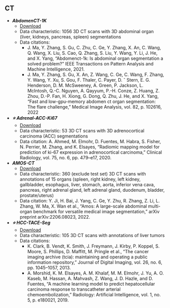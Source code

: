 ## CT
- ***AbdomenCT-1K***
    - [Download](https://forms.gle/dcqxBt4TeG8uTGvt7)
    - Data characteristic: 1056 3D CT scans with 3D abdominal organ (liver, kidneys, pancreas, spleen) segmentations
    - Data citations:
        - J. Ma, Y. Zhang, S. Gu, C. Zhu, C. Ge, Y. Zhang, X. An, C. Wang, Q. Wang, X. Liu, S. Cao, Q. Zhang, S. Liu, Y. Wang, Y. Li, J. He, and X. Yang, “Abdomenct-1k: Is abdominal organ segmentation a solved problem?” IEEE Transactions on Pattern Analysis and Machine Intelligence, 2021.
        - J. Ma, Y. Zhang, S. Gu, X. An, Z. Wang, C. Ge, C. Wang, F. Zhang, Y. Wang, Y. Xu, S. Gou, F. Thaler, C. Payer, D. ˇ Stern, E. G. Henderson, D. M. McSweeney, A. Green, P. Jackson, L. McIntosh, Q.-C. Nguyen, A. Qayyum, P.-H. Conze, Z. Huang, Z. Zhou, D.-P. Fan, H. Xiong, G. Dong, Q. Zhu, J. He, and X. Yang, “Fast and low-gpu-memory abdomen ct organ segmentation: The flare challenge,” Medical Image Analysis, vol. 82, p. 102616, 2022
- ***⭐️ Adrenal-ACC-Ki67***
    - [Download](https://doi.org/10.7937/1FPG-VM46)
    - Data characteristic: 53 3D CT scans with 3D adrenocortical carcinoma (ACC) segmentations
    - Data citation: A. Ahmed, M. Elmohr, D. Fuentes, M. Habra, S. Fisher, N. Perrier, M. Zhang, and K. Elsayes, “Radiomic mapping model for prediction of ki-67 expression in adrenocortical carcinoma,” Clinical Radiology, vol. 75, no. 6, pp. 479–e17, 2020. 
- ***AMOS-CT***
    - [Download](https://amos22.grand-challenge.org/)
    - Data characteristic: 360 (exclude test set) 3D CT scans with annotations of 15 organs (spleen, right kidney, left kidney, gallbladder, esophagus, liver, stomach, aorta, inferior vena cava, pancreas, right adrenal gland, left adrenal gland, duodenum, bladder, prostate/uterus)
    - Data citation: Y. Ji, H. Bai, J. Yang, C. Ge, Y. Zhu, R. Zhang, Z. Li, L. Zhang, W. Ma, X. Wan et al., “Amos: A large-scale abdominal multi-organ benchmark for versatile medical image segmentation,” arXiv preprint arXiv:2206.08023, 2022.
- ***⭐️ HCC-TACE-Seg***
    - [Download](https://doi.org/10.7937/TCIA.5FNA-0924)
    - Data characteristic: 105 3D CT scans with annotations of liver tumors
    - Data citations:
        - K. Clark, B. Vendt, K. Smith, J. Freymann, J. Kirby, P. Koppel, S. Moore, S. Phillips, D. Maffitt, M. Pringle et al., “The cancer imaging archive (tcia): maintaining and operating a public information repository,” Journal of Digital Imaging, vol. 26, no. 6, pp. 1045–1057, 2013.
        - A. Morshid, K. M. Elsayes, A. M. Khalaf, M. M. Elmohr, J. Yu, A. O. Kaseb, M. Hassan, A. Mahvash, Z. Wang, J. D. Hazle, and D. Fuentes, “A machine learning model to predict hepatocellular carcinoma response to transcatheter arterial chemoembolization,” Radiology: Artificial Intelligence, vol. 1, no. 5, p. e180021, 2019.